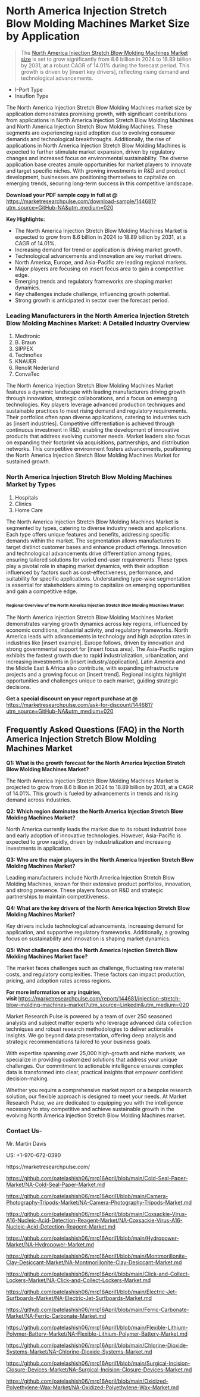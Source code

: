 <h1>North America Injection Stretch Blow Molding Machines Market&nbsp;Size by Application</h1><blockquote><p>The <a href="https://marketresearchpulse.com/download-sample/144681?utm_source=GitHub-NA&amp;utm_medium=020">North America Injection Stretch Blow Molding Machines Market size</a> is set to grow significantly from 8.6 billion in 2024 to 18.89 billion by 2031, at a robust CAGR of 14.01% during the forecast period. This growth is driven by [insert key drivers], reflecting rising demand and technological advancements.</p></blockquote><ul><li>I-Port Type<li> Insuflon Type</li></ul><p>The North America Injection Stretch Blow Molding Machines market size by application demonstrates promising growth, with significant contributions from applications in North America Injection Stretch Blow Molding Machines and North America Injection Stretch Blow Molding Machines. These segments are experiencing rapid adoption due to evolving consumer demands and technological breakthroughs. Additionally, the rise of applications in North America Injection Stretch Blow Molding Machines is expected to further stimulate market expansion, driven by regulatory changes and increased focus on environmental sustainability. The diverse application base creates ample opportunities for market players to innovate and target specific niches. With growing investments in R&D and product development, businesses are positioning themselves to capitalize on emerging trends, securing long-term success in this competitive landscape.</p><p><strong>Download your PDF sample copy in full at @ </strong><a href="https://marketresearchpulse.com/download-sample/144681?utm_source=GitHub-NA&amp;utm_medium=020">https://marketresearchpulse.com/download-sample/144681?utm_source=GitHub-NA&amp;utm_medium=020</a></p><p><strong>Key Highlights: </strong></p><ul><li>The North America Injection Stretch Blow Molding Machines Market is expected to grow from 8.6 billion in 2024 to 18.89 billion by 2031, at a CAGR of 14.01%.</li><li>Increasing demand for trend or application is driving market growth.</li><li>Technological advancements and innovation are key market drivers.</li><li>North America, Europe, and Asia-Pacific are leading regional markets.</li><li>Major players are focusing on insert focus area to gain a competitive edge.</li><li>Emerging trends and regulatory frameworks are shaping market dynamics.</li><li>Key challenges include challenge, influencing growth potential.</li><li>Strong growth is anticipated in sector over the forecast period.</li></ul><h3>Leading Manufacturers in the North America Injection Stretch Blow Molding Machines Market: A Detailed Industry Overview</h3><ol><li>Medtronic</li><li>B. Braun</li><li>SIPPEX</li><li>Technoflex</li><li>KNAUER</li><li>Renolit Nederland</li><li>ConvaTec</li></ol><div class="flex max-w-full flex-col flex-grow"><div class="min-h-8 text-message flex w-full flex-col items-end gap-2 whitespace-normal break-words [.text-message+&amp;]:mt-5" dir="auto" data-message-author-role="assistant" data-message-id="fd8432e4-4910-450d-b182-61b7bfb0a01f" data-message-model-slug="gpt-4o"><div class="flex w-full flex-col gap-1 empty:hidden first:pt-[3px]"><div class="markdown prose w-full break-words dark:prose-invert light"><p>The North America Injection Stretch Blow Molding Machines Market features a dynamic landscape with leading manufacturers driving growth through innovation, strategic collaborations, and a focus on emerging technologies. Key players leverage advanced production techniques and sustainable practices to meet rising demand and regulatory requirements. Their portfolios often span diverse applications, catering to industries such as [insert industries]. Competitive differentiation is achieved through continuous investment in R&amp;D, enabling the development of innovative products that address evolving customer needs. Market leaders also focus on expanding their footprint via acquisitions, partnerships, and distribution networks. This competitive environment fosters advancements, positioning the North America Injection Stretch Blow Molding Machines Market for sustained growth.</p></div></div></div></div><h3>North America Injection Stretch Blow Molding Machines Market by Types</h3><ol><li>Hospitals<li> Clinics<li> Home Care</li></ol><div class="flex max-w-full flex-col flex-grow"><div class="min-h-8 text-message flex w-full flex-col items-end gap-2 whitespace-normal break-words [.text-message+&amp;]:mt-5" dir="auto" data-message-author-role="assistant" data-message-id="084470be-0bb7-4664-bddf-5156b4f41249" data-message-model-slug="gpt-4o-mini"><div class="flex w-full flex-col gap-1 empty:hidden first:pt-[3px]"><div class="markdown prose w-full break-words dark:prose-invert light"><p>The North America Injection Stretch Blow Molding Machines Market is segmented by types, catering to diverse industry needs and applications. Each type offers unique features and benefits, addressing specific demands within the market. The segmentation allows manufacturers to target distinct customer bases and enhance product offerings. Innovation and technological advancements drive differentiation among types, ensuring tailored solutions for varied end-user requirements. These types play a pivotal role in shaping market dynamics, with their adoption influenced by factors such as cost-effectiveness, performance, and suitability for specific applications. Understanding type-wise segmentation is essential for stakeholders aiming to capitalize on emerging opportunities and gain a competitive edge.</p></div></div></div></div><h3><span style="font-size: 11px;">Regional Overview of the North America Injection Stretch Blow Molding Machines Market</span></h3><div class="flex max-w-full flex-col flex-grow"><div class="min-h-8 text-message flex w-full flex-col items-end gap-2 whitespace-normal break-words [.text-message+&amp;]:mt-5" dir="auto" data-message-author-role="assistant" data-message-id="e9038762-ce64-4e30-91c9-9bd413514231" data-message-model-slug="gpt-4o-mini"><div class="flex w-full flex-col gap-1 empty:hidden first:pt-[3px]"><div class="markdown prose w-full break-words dark:prose-invert light"><p>The North America Injection Stretch Blow Molding Machines Market demonstrates varying growth dynamics across key regions, influenced by economic conditions, industrial activity, and regulatory frameworks. North America leads with advancements in technology and high adoption rates in industries like [insert example]. Europe follows, driven by innovation and strong governmental support for [insert focus area]. The Asia-Pacific region exhibits the fastest growth due to rapid industrialization, urbanization, and increasing investments in [insert industry/application]. Latin America and the Middle East &amp; Africa also contribute, with expanding infrastructure projects and a growing focus on [insert trend]. Regional insights highlight opportunities and challenges unique to each market, guiding strategic decisions.</p></div></div></div></div><p><strong>Get a special discount on your report purchase at @ </strong><a href="https://marketresearchpulse.com/ask-for-discount/144681?utm_source=GitHub-NA&amp;utm_medium=020">https://marketresearchpulse.com/ask-for-discount/144681?utm_source=GitHub-NA&amp;utm_medium=020</a></p><h2>Frequently Asked Questions (FAQ) in the North America Injection Stretch Blow Molding Machines Market</h2><p><strong>Q1: What is the growth forecast for the North America Injection Stretch Blow Molding Machines Market?</strong></p><p>The North America Injection Stretch Blow Molding Machines Market is projected to grow from 8.6 billion in 2024 to 18.89 billion by 2031, at a CAGR of 14.01%. This growth is fueled by advancements in trends and rising demand across industries.</p><p><strong>Q2: Which region dominates the North America Injection Stretch Blow Molding Machines Market?</strong></p><p>North America currently leads the market due to its robust industrial base and early adoption of innovative technologies. However, Asia-Pacific is expected to grow rapidly, driven by industrialization and increasing investments in application.</p><p><strong>Q3: Who are the major players in the North America Injection Stretch Blow Molding Machines Market?</strong></p><p>Leading manufacturers include North America Injection Stretch Blow Molding Machines, known for their extensive product portfolios, innovation, and strong presence. These players focus on R&amp;D and strategic partnerships to maintain competitiveness.</p><p><strong>Q4: What are the key drivers of the North America Injection Stretch Blow Molding Machines Market?</strong></p><p>Key drivers include technological advancements, increasing demand for application, and supportive regulatory frameworks. Additionally, a growing focus on sustainability and innovation is shaping market dynamics.</p><p><strong>Q5: What challenges does the North America Injection Stretch Blow Molding Machines Market face?</strong></p><p>The market faces challenges such as challenge, fluctuating raw material costs, and regulatory complexities. These factors can impact production, pricing, and adoption rates across regions.</p><p><strong>For more information or any inquiries, visit&nbsp;</strong><a href="https://marketresearchpulse.com/report/144681/injection-stretch-blow-molding-machines-market?utm_source=Linkedin&utm_medium=020">https://marketresearchpulse.com/report/144681/injection-stretch-blow-molding-machines-market?utm_source=Linkedin&utm_medium=020</a></p><p>Market Research Pulse is powered by a team of over 250 seasoned analysts and subject matter experts who leverage advanced data collection techniques and robust research methodologies to deliver actionable insights. We go beyond data presentation, offering deep analysis and strategic recommendations tailored to your business goals.</p><p>With expertise spanning over 25,000 high-growth and niche markets, we specialize in providing customized solutions that address your unique challenges. Our commitment to actionable intelligence ensures complex data is transformed into clear, practical insights that empower confident decision-making.</p><p>Whether you require a comprehensive market report or a bespoke research solution, our flexible approach is designed to meet your needs. At Market Research Pulse, we are dedicated to equipping you with the intelligence necessary to stay competitive and achieve sustainable growth in the evolving North America Injection Stretch Blow Molding Machines market.</p><h3><strong>Contact Us-</strong></h3><p>Mr. Martin Davis</p><p>US: +1-970-672-0390</p><p>https://marketresearchpulse.com/</p><p><a href="https://github.com/patelashish06/mrp16April/blob/main/Cold-Seal-Paper-Market/NA-Cold-Seal-Paper-Market.md">https://github.com/patelashish06/mrp16April/blob/main/Cold-Seal-Paper-Market/NA-Cold-Seal-Paper-Market.md</a></p><p><a href="https://github.com/patelashish06/mrp16April1/blob/main/Camera-Photography-Tripods-Market/NA-Camera-Photography-Tripods-Market.md">https://github.com/patelashish06/mrp16April1/blob/main/Camera-Photography-Tripods-Market/NA-Camera-Photography-Tripods-Market.md</a></p><p><a href="https://github.com/patelashish06/mrp16April/blob/main/Coxsackie-Virus-A16-Nucleic-Acid-Detection-Reagent-Market/NA-Coxsackie-Virus-A16-Nucleic-Acid-Detection-Reagent-Market.md">https://github.com/patelashish06/mrp16April/blob/main/Coxsackie-Virus-A16-Nucleic-Acid-Detection-Reagent-Market/NA-Coxsackie-Virus-A16-Nucleic-Acid-Detection-Reagent-Market.md</a></p><p><a href="https://github.com/patelashish06/mrp16April1/blob/main/Hydropower-Market/NA-Hydropower-Market.md">https://github.com/patelashish06/mrp16April1/blob/main/Hydropower-Market/NA-Hydropower-Market.md</a></p><p><a href="https://github.com/patelashish06/mrp16April1/blob/main/Montmorillonite-Clay-Desiccant-Market/NA-Montmorillonite-Clay-Desiccant-Market.md">https://github.com/patelashish06/mrp16April1/blob/main/Montmorillonite-Clay-Desiccant-Market/NA-Montmorillonite-Clay-Desiccant-Market.md</a></p><p><a href="https://github.com/patelashish06/mrp16April/blob/main/Click-and-Collect-Lockers-Market/NA-Click-and-Collect-Lockers-Market.md">https://github.com/patelashish06/mrp16April/blob/main/Click-and-Collect-Lockers-Market/NA-Click-and-Collect-Lockers-Market.md</a></p><p><a href="https://github.com/patelashish06/mrp16April1/blob/main/Electric-Jet-Surfboards-Market/NA-Electric-Jet-Surfboards-Market.md">https://github.com/patelashish06/mrp16April1/blob/main/Electric-Jet-Surfboards-Market/NA-Electric-Jet-Surfboards-Market.md</a></p><p><a href="https://github.com/patelashish06/mrp16April/blob/main/Ferric-Carbonate-Market/NA-Ferric-Carbonate-Market.md">https://github.com/patelashish06/mrp16April/blob/main/Ferric-Carbonate-Market/NA-Ferric-Carbonate-Market.md</a></p><p><a href="https://github.com/patelashish06/mrp16April1/blob/main/Flexible-Lithium-Polymer-Battery-Market/NA-Flexible-Lithium-Polymer-Battery-Market.md">https://github.com/patelashish06/mrp16April1/blob/main/Flexible-Lithium-Polymer-Battery-Market/NA-Flexible-Lithium-Polymer-Battery-Market.md</a></p><p><a href="https://github.com/patelashish06/mrp16April/blob/main/Chlorine-Dioxide-Systems-Market/NA-Chlorine-Dioxide-Systems-Market.md">https://github.com/patelashish06/mrp16April/blob/main/Chlorine-Dioxide-Systems-Market/NA-Chlorine-Dioxide-Systems-Market.md</a></p><p><a href="https://github.com/patelashish06/mrp16April1/blob/main/Surgical-Incision-Closure-Devices-Market/NA-Surgical-Incision-Closure-Devices-Market.md">https://github.com/patelashish06/mrp16April1/blob/main/Surgical-Incision-Closure-Devices-Market/NA-Surgical-Incision-Closure-Devices-Market.md</a></p><p><a href="https://github.com/patelashish06/mrp16April/blob/main/Oxidized-Polyethylene-Wax-Market/NA-Oxidized-Polyethylene-Wax-Market.md">https://github.com/patelashish06/mrp16April/blob/main/Oxidized-Polyethylene-Wax-Market/NA-Oxidized-Polyethylene-Wax-Market.md</a></p>